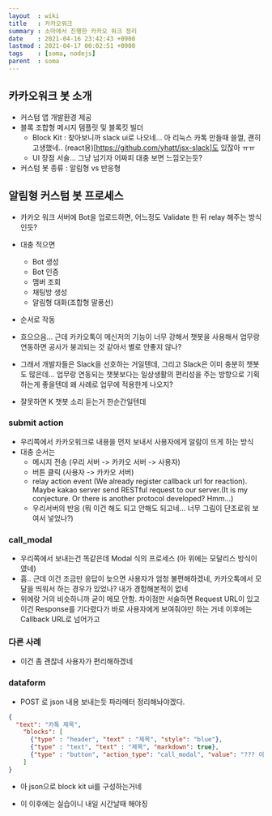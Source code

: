 ```yaml
---
layout  : wiki
title   : 카카오워크
summary : 소마에서 진행한 카카오 워크 정리
date    : 2021-04-16 23:42:43 +0900
lastmod : 2021-04-17 00:02:51 +0900
tags    : [soma, nodejs]
parent  : soma
---
```


## 카카오워크 봇 소개
 * 커스텀 앱 개발환경 제공
 * 블록 조합형 메시지 템플릿 및 블록킷 빌더
   * Block Kit : 찾아보니까 slack ui로 나오네... 아 리눅스 카톡 만들때 쓸껄, 괜히 고생했네.. (react용)[https://github.com/yhatt/jsx-slack]도 있잖아 ㅠㅠ
   * UI 장점 서술... 그냥 넘기자 어짜피 대충 보면 느낌오는듯?
 * 커스텀 봇 종류 : 알림형 vs 반응형

## 알림형 커스텀 봇 프로세스
 * 카카오 워크 서버에 Bot을 업로드하면, 어느정도 Validate 한 뒤 relay 해주는 방식인듯?
 * 대충 적으면
   * Bot 생성
   * Bot 인증
   * 맴버 조회
   * 채팅방 생성
   * 알림형 대화(조합형 말풍선)
 * 순서로 작동

 * 흐으으음... 근데 카카오톡이 메신저의 기능이 너무 강해서 챗봇을 사용해서 업무랑 연동하면 공사가 붕괴되는 것 같아서 별로 안좋지 않나?
 * 그래서 개발자들은 Slack을 선호하는 거일텐데, 그리고 Slack은 이미 충분히 챗봇도 많은데... 업무랑 연동되는 챗봇보다는 일상생활의 편리성을 주는 방향으로 기획하는게 좋을텐데 왜 사례로 업무에 적용한게 나오지?
 * 잘못하면 K 챗봇 소리 듣는거 한순간일텐데

### submit action
 * 우리쪽에서 카카오워크로 내용을 먼저 보내서 사용자에게 알람이 뜨게 하는 방식
 * 대충 순서는
   * 메시지 전송 (우리 서버 -> 카카오 서버 -> 사용자)
   * 버튼 클릭 (사용자 -> 카카오 서버)
   * relay action event (We already register callback url for reaction). Maybe kakao server send RESTful request to our server.(It is my conjecture. Or there is another protocol developed? Hmm...)
   * 우리서버의 반응 (뭐 이건 해도 되고 안해도 되고네... 너무 그림이 단조로워 보여서 넣었나?)

### call_modal
 * 우리쪽에서 보내는건 똑같은데 Modal 식의 프로세스 (아 위에는 모달리스 방식이였네)
 * 흠.. 근데 이건 조금만 응답이 늦으면 사용자가 엄청 불편해하겠네, 카카오톡에서 모달을 띄워서 하는 경우가 있었나? 내가 경험해본적이 없네
 * 위에랑 거의 비슷하니까 굳이 메모 안함. 차이점만 서술하면 Request URL이 있고 이건 Response를 기다렸다가 바로 사용자에게 보여줘야만 하는 거네 이후에는 Callback URL로 넘어가고

### 다른 사례
 * 이건 좀 괜찮네 사용자가 편리해하겠네

### dataform
 * POST 로 json 내용 보내는듯 파라메터 정리해놔야겠다.
```json
{
  "text": "카톡 제목",
    "blocks": [
      {"type" : "header", "text" : "제목", "style": "blue"},
      {"type" : "text", "text" : "제목", "markdown": true},
      {"type" : "button", "action_type": "call_modal", "value": "??? 이건 뭐지", "text" : "제목", "style": "blue"},
    ]
}
```
 * 아 json으로 block kit ui를 구성하는거네

 * 이 이후에는 실습이니 내일 시간날때 해야징
